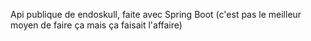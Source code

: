 Api publique de endoskull, faite avec Spring Boot
(c'est pas le meilleur moyen de faire ça mais ça faisait l'affaire)
